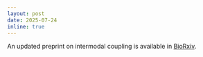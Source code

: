 ```yaml
---
layout: post
date: 2025-07-24
inline: true
---
```


An updated preprint on intermodal coupling is available in [BioRxiv](https://www.biorxiv.org/content/10.1101/2024.06.26.600817v2). 